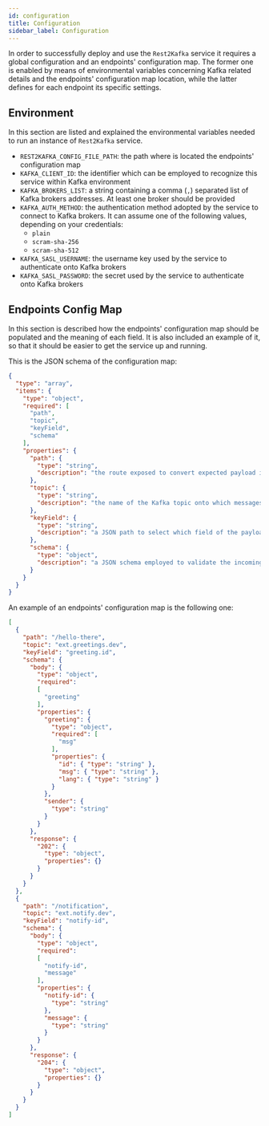 ```yaml
---
id: configuration
title: Configuration
sidebar_label: Configuration
---
```


<!--
WARNING: this file was automatically generated by Mia-Platform Doc Aggregator.
DO NOT MODIFY IT BY HAND.
Instead, modify the source file and run the aggregator to regenerate this file.
-->

In order to successfully deploy and use the `Rest2Kafka` service it requires a global
configuration and an endpoints' configuration map. The former one is enabled by means of
environmental variables concerning Kafka related details and the endpoints' configuration
map location, while the latter defines for each endpoint its specific settings.

## Environment

In this section are listed and explained the environmental variables needed to run
an instance of `Rest2Kafka` service.

- `REST2KAFKA_CONFIG_FILE_PATH`: the path where is located the endpoints' configuration map
- `KAFKA_CLIENT_ID`: the identifier which can be employed to recognize this service within Kafka environment
- `KAFKA_BROKERS_LIST`: a string containing a comma (`,`) separated list of Kafka brokers addresses. At least one broker should be provided
- `KAFKA_AUTH_METHOD`: the authentication method adopted by the service to connect to Kafka brokers. It can assume one of the following values, depending on your credentials:
  - `plain`
  - `scram-sha-256`
  - `scram-sha-512`
- `KAFKA_SASL_USERNAME`: the username key used by the service to authenticate onto Kafka brokers
- `KAFKA_SASL_PASSWORD`: the secret used by the service to authenticate onto Kafka brokers

## Endpoints Config Map

In this section is described how the endpoints' configuration map should be populated and the
meaning of each field. It is also included an example of it, so that it should be easier to
get the service up and running.

This is the JSON schema of the configuration map:

```json
{
  "type": "array",
  "items": {
    "type": "object",
    "required": [
      "path",
      "topic",
      "keyField",
      "schema"
    ],
    "properties": {
      "path": {
        "type": "string",
        "description": "the route exposed to convert expected payload into a Kafka message"
      },
      "topic": {
        "type": "string",
        "description": "the name of the Kafka topic onto which messages should be published when the endpoint is called"
      },
      "keyField": {
        "type": "string",
        "description": "a JSON path to select which field of the payload should be employed as key of the Kafka message"
      },
      "schema": {
        "type": "object",
        "description": "a JSON schema employed to validate the incoming payload of POST HTTP requests to this endpoint"
      }
    }
  }
}
```

An example of an endpoints' configuration map is the following one:

```json
[
  {
    "path": "/hello-there",
    "topic": "ext.greetings.dev",
    "keyField": "greeting.id",
    "schema": {
      "body": {
        "type": "object",
        "required":
        [
          "greeting"
        ],
        "properties": {
          "greeting": {
            "type": "object",
            "required": [
              "msg"
            ],
            "properties": {
              "id": { "type": "string" },
              "msg": { "type": "string" },
              "lang": { "type": "string" }
            }
          },
          "sender": {
            "type": "string"
          }
        }
      },
      "response": {
        "202": {
          "type": "object",
          "properties": {}
        }
      }
    }
  },
  {
    "path": "/notification",
    "topic": "ext.notify.dev",
    "keyField": "notify-id",
    "schema": {
      "body": {
        "type": "object",
        "required":
        [
          "notify-id",
          "message"
        ],
        "properties": {
          "notify-id": {
            "type": "string"
          },
          "message": {
            "type": "string"
          }
        }
      },
      "response": {
        "204": {
          "type": "object",
          "properties": {}
        }
      }
    }
  }
]
```
